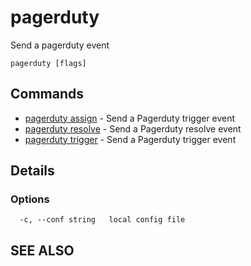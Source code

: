 # pagerduty

Send a pagerduty event

```text
pagerduty [flags]
```
## Commands

* [pagerduty assign](pagerduty_assign.md)	 - Send a Pagerduty trigger event
* [pagerduty resolve](pagerduty_resolve.md)	 - Send a Pagerduty resolve event
* [pagerduty trigger](pagerduty_trigger.md)	 - Send a Pagerduty trigger event

## Details


### Options

```text
  -c, --conf string   local config file
```

## SEE ALSO

